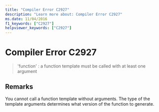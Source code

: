 ```yaml
---
title: "Compiler Error C2927"
description: "Learn more about: Compiler Error C2927"
ms.date: 11/04/2016
f1_keywords: ["C2927"]
helpviewer_keywords: ["C2927"]
---
```

# Compiler Error C2927

> 'function' : a function template must be called with at least one argument

## Remarks

You cannot call a function template without arguments. The type of the template arguments determines what version of the function to generate.
